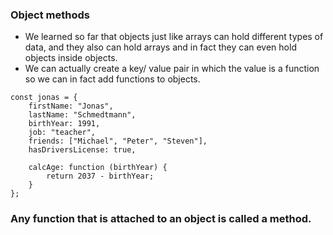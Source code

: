 ### Object methods
- We learned so far that objects just like arrays can hold different types of data, and they also can hold arrays and in fact they can even hold objects inside objects.
- We can actually create a key/ value pair in which the value is a function so we can in fact add functions to objects.
```
const jonas = {
    firstName: "Jonas",
    lastName: "Schmedtmann",
    birthYear: 1991,
    job: "teacher",
    friends: ["Michael", "Peter", "Steven"],
    hasDriversLicense: true,

    calcAge: function (birthYear) {
        return 2037 - birthYear;
    }
};
```

### Any function that is attached to an object is called a method.
